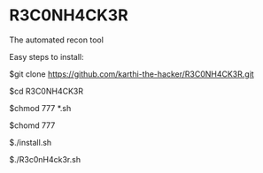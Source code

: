 # R3C0NH4CK3R
The automated recon tool 

Easy steps to install:

$git clone https://github.com/karthi-the-hacker/R3C0NH4CK3R.git

$cd R3C0NH4CK3R

$chmod 777 *.sh

$chomd 777

$./install.sh

$./R3c0nH4ck3r.sh
